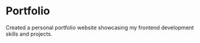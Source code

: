 # Portfolio
Created a personal portfolio website showcasing my frontend development skills and projects. 
